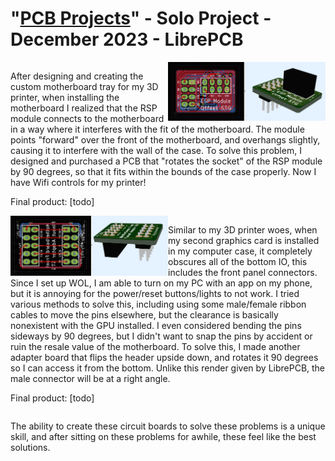 # "[PCB Projects](https://github.com/TheUbMunster/portfolio-code-snippets/tree/main/PCB%20Projects)" - Solo Project - December 2023 - LibrePCB
<div style="overflow:auto;">
<img align="right" width="50%" src="https://raw.githubusercontent.com/TheUbMunster/portfolio-code-snippets/main/PCB%20Projects/esp%20module%20offset.png">
<p>
After designing and creating the custom motherboard tray for my 3D printer, when installing the motherboard I realized that the RSP module connects to the motherboard
in a way where it interferes with the fit of the motherboard. The module points "forward" over the front of the motherboard, and overhangs slightly, causing it to interfere with the wall of the case.
To solve this problem, I designed and purchased a PCB that "rotates the socket" of the RSP module by 90 degrees, so that it fits within the bounds of the case properly. Now I have Wifi controls
for my printer!
</p>

<p>
Final product: [todo]
</p>
</div>

<div style="overflow:auto;">
<img align="left" width="50%" src="https://raw.githubusercontent.com/TheUbMunster/portfolio-code-snippets/main/PCB%20Projects/motherboard%20module.png">
<p>
Similar to my 3D printer woes, when my second graphics card is installed in my computer case, it completely obscures all of the bottom IO, this includes the front panel connectors. Since I set up WOL,
I am able to turn on my PC with an app on my phone, but it is annoying for the power/reset buttons/lights to not work. I tried various methods to solve this, including using some male/female ribbon cables to
move the pins elsewhere, but the clearance is basically nonexistent with the GPU installed. I even considered bending the pins sideways by 90 degrees, but I didn't want to snap the pins by accident or ruin
the resale value of the motherboard. To solve this, I made another adapter board that flips the header upside down, and rotates it 90 degrees so I can access it from the bottom. Unlike this render given by 
LibrePCB, the male connector will be at a right angle.
</p>

<p>
Final product: [todo]
</p>
</div>

<p>
The ability to create these circuit boards to solve these problems is a unique skill, and after sitting on these problems for awhile, these feel like the best solutions.
</p>
